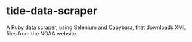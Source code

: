tide-data-scraper
=================

A Ruby data scraper, using Selenium and Capybara, that downloads XML files from the NOAA website.
